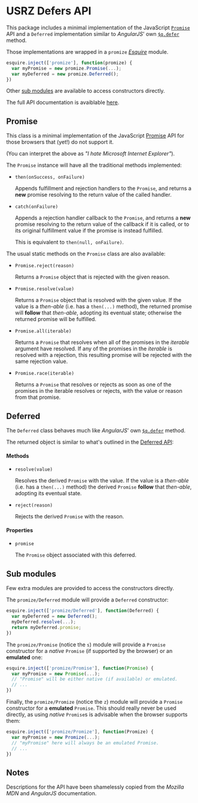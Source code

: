 USRZ Defers API
===============

This package includes a minimal implementation of the JavaScript
[`Promise`](https://developer.mozilla.org/en/docs/Web/JavaScript/Reference/Global_Objects/Promise)
API and a `Deferred` implementation  similar to _AngularJS_' own
[`$q.defer`](https://docs.angularjs.org/api/ng/service/$q#defer) method.

Those implementations are wrapped in a `promize`
[_Esquire_](https://github.com/usrz/javascript-esquire) module.

```javascript
esquire.inject(['promize'], function(promize) {
  var myPromise = new promize.Promise(...);
  var myDeferred = new promize.Deferred();
})
```

Other [sub modules](#submodules) are available to access constructors directly.

<div class="nojsdoc">
  The full API documentation is avaiblable
  <a target="_blank" href="http://usrz.github.io/javascript-promize/">here</a>.
</div>

Promise
-------

This class is a minimal implementation of the JavaScript
[Promise](https://developer.mozilla.org/en/docs/Web/JavaScript/Reference/Global_Objects/Promise)
API for those browsers that (yet!) do not support it.

(You can interpret the above as _"I hate Microsoft Internet Explorer"_).

The `Promise` instance will have all the traditional methods implemented:

* `then(onSuccess, onFailure)`

  Appends fulfillment and rejection handlers to the `Promise`, and returns a
  **new** promise resolving to the return value of the called handler.

* `catch(onFailure)`

  Appends a rejection handler callback to the `Promise`, and returns a **new**
  promise resolving to the return value of the callback if it is called, or to
  its original fulfillment value if the promise is instead fulfilled.

  This is equivalent to `then(null, onFailure)`.

The usual static methods on the `Promise` class are also available:

* `Promise.reject(reason)`

  Returns a `Promise` object that is rejected with the given reason.

* `Promise.resolve(value)`

  Returns a `Promise` object that is resolved with the given value. If the
  value is a _then-able_ (i.e. has a `then(...)` method), the returned promise
  will **follow** that _then-able_, adopting its eventual state; otherwise the
  returned promise will be fulfilled.

* `Promise.all(iterable)`

  Returns a `Promise` that resolves when all of the promises in the _iterable_
  argument have resolved. If any of the promises in the _iterable_ is resolved
  with a rejection, this resulting promise will be rejected with the same
  rejection value.

* `Promise.race(iterable)`

  Returns a `Promise` that resolves or rejects as soon as one of the promises
  in the iterable resolves or rejects, with the value or reason from that
  promise.

Deferred
--------

The `Deferred` class behaves much like _AngularJS_' own
[`$q.defer`](https://docs.angularjs.org/api/ng/service/$q#defer) method.

The returned object is similar to what's outlined in the
[Deferred API](https://docs.angularjs.org/api/ng/service/$q#the-deferred-api):

#### Methods

* `resolve(value)`

  Resolves the derived `Promise` with the value. If the value is a _then-able_
  (i.e. has a `then(...)` method) the derived `Promise` **follow** that
  _then-able_, adopting its eventual state.

* `reject(reason)`

  Rejects the derived `Promise` with the reason.

#### Properties

* `promise`

  The `Promise` object associated with this deferred.


Sub modules
-----------

<a name="submodules"></a>

Few extra modules are provided to access the constructors directly.

The `promize/Deferred` module will provide a `Deferred` constructor:

```javascript
esquire.inject(['promize/Deferred'], function(Deferred) {
  var myDeferred = new Deferred();
  myDeferred.resolve(...);
  return myDeferred.promise;
})
```

The `promize/Promise` (notice the `s`) module will provide a `Promise`
constructor for a _native_ `Promise` (if supported by the browser) or an
**emulated** one:

```javascript
esquire.inject(['promize/Promise'], function(Promise) {
  var myPromise = new Promise(...);
  // "Promise" will be either native (if available) or emulated.
  // ...
})
```

Finally, the `promize/Promize` (notice the `z`) module will provide a `Promise`
constructor for a **emulated** `Promise`. This should really never be used
directly, as using _native_ `Promise`s is advisable when the browser supports
them:

```javascript
esquire.inject(['promize/Promize'], function(Promize) {
  var myPromise = new Promize(...);
  // "myPromise" here will always be an emulated Promise.
  // ...
})
```


Notes
-----

Descriptions for the API have been shamelessly copied from the _Mozilla MDN_ and
_AngularJS_ documentation.



